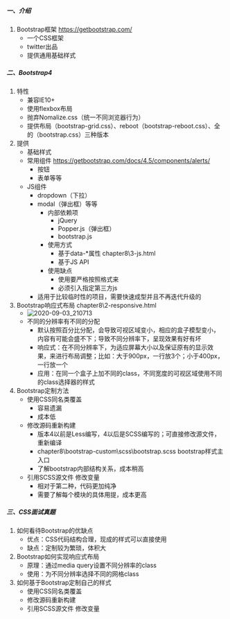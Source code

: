 ##### 一、介绍

1. Bootstrap框架  https://getbootstrap.com/
   - 一个CSS框架
   - twitter出品
   - 提供通用基础样式

##### 二、Bootstrap4

1. 特性
   - 兼容IE10+
   - 使用flexbox布局
   - 抛弃Nomalize.css（统一不同浏览器行为）
   - 提供布局（bootstrap-grid.css）、reboot（bootstrap-reboot.css）、全的（bootstrap.css）三种版本
2. 提供
   - 基础样式
   - 常用组件  https://getbootstrap.com/docs/4.5/components/alerts/
     - 按钮
     - 表单等等
   - JS组件
     - dropdown（下拉）
     - modal（弹出框）等等
       - 内部依赖项
         - jQuery
         - Popper.js（弹出框）
         - bootstrap.js
       - 使用方式
         - 基于data-*属性   chapter8\3-js.html
         - 基于JS  API
       - 使用缺点
         - 使用要严格按照格式来
         - 必须引入指定第三方js
     - 适用于比较临时性的项目，需要快速成型并且不再迭代升级的
3. Bootstrap响应式布局  chapter8\2-responsive.html
   - ![2020-09-03_210713](D:\coding\cssBreak\md\mdPic\第八章\2020-09-03_210713.png)
   - 不同的分辨率有不同的分配
     - 默认按照百分比分配，会导致可视区域变小，相应的盒子模型变小，内容有可能会盛不下；导致不同分辨率下，呈现效果有好有坏
     - 响应式：在不同分辨率下，为适应屏幕大小以及保证原有的显示效果，来进行布局调整；比如：大于900px，一行放3个；小于400px，一行放一个
     - 应用：在同一个盒子上加不同的class，不同宽度的可视区域使用不同的class选择器的样式
4. Bootstrap定制方法
   - 使用CSS同名类覆盖
     - 容易遗漏
     - 成本低
   - 修改源码重新构建
     - 版本4以前是Less编写，4以后是SCSS编写的；可直接修改源文件，重新编译
     - chapter8\bootstrap-custom\scss\bootstrap.scss  bootstrap样式主入口
     - 了解bootstrap内部结构关系，成本稍高
   - 引用SCSS源文件  修改变量
     - 相对于第二种，代码更加纯净
     - 需要了解每个模块的具体用提，成本更高

##### 三、CSS面试真题

1. 如何看待Bootstrap的优缺点
   - 优点：CSS代码结构合理，现成的样式可以直接使用
   - 缺点：定制较为繁琐，体积大
2. Bootstrap如何实现响应式布局
   - 原理：通过media query设置不同分辨率的class
   - 使用：为不同分辨率选择不同的网格class
3. 如何基于Bootstrap定制自己的样式
   - 使用CSS同名类覆盖
   - 修改源码重新构建
   - 引用SCSS源文件  修改变量



